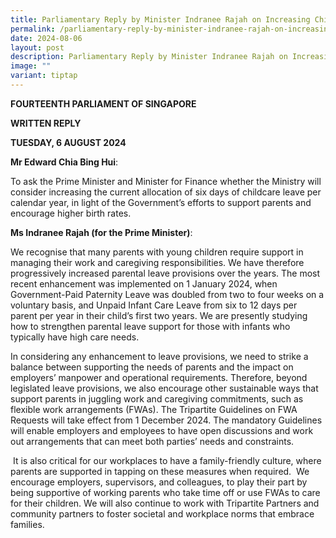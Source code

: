```yaml
---
title: Parliamentary Reply by Minister Indranee Rajah on Increasing Childcare Leave
permalink: /parliamentary-reply-by-minister-indranee-rajah-on-increasing-childcare-leave/
date: 2024-08-06
layout: post
description: Parliamentary Reply by Minister Indranee Rajah on Increasing Childcare Leave
image: ""
variant: tiptap
---
```

<p><strong>FOURTEENTH PARLIAMENT OF SINGAPORE</strong>
</p>
<p><strong>WRITTEN REPLY</strong>&nbsp;</p>
<p><strong>TUESDAY, 6 AUGUST 2024</strong>
</p>
<p></p>
<p><strong>Mr Edward Chia Bing Hui</strong>:</p>
<p>To ask the Prime Minister and Minister for Finance whether the Ministry
will consider increasing the current allocation of six days of childcare
leave per calendar year, in light of the Government’s efforts to support
parents and encourage higher birth rates.</p>
<p></p>
<p><strong>Ms Indranee Rajah (for the Prime Minister)</strong>:</p>
<p>We recognise that many parents with young children require support in
managing their work and caregiving responsibilities. We have therefore
progressively increased parental leave provisions over the years. The most
recent enhancement was implemented on 1 January 2024, when Government-Paid
Paternity Leave was doubled from two to four weeks on a voluntary basis,
and Unpaid Infant Care Leave from six to 12 days per parent per year in
their child’s first two years. We are presently studying how to strengthen
parental leave support for those with infants who typically have high care
needs.&nbsp;</p>
<p>In considering any enhancement to leave provisions, we need to strike
a balance between supporting the needs of parents and the impact on employers’
manpower and operational requirements. Therefore, beyond legislated leave
provisions, we also encourage other sustainable ways that support parents
in juggling work and caregiving commitments, such as flexible work arrangements
(FWAs). The Tripartite Guidelines on FWA Requests will take effect from
1 December 2024. The mandatory Guidelines will enable employers and employees
to have open discussions and work out arrangements that can meet both parties’
needs and constraints.</p>
<p>&nbsp;It is also critical for our workplaces to have a family-friendly
culture, where parents are supported in tapping on these measures when
required.&nbsp; We encourage employers, supervisors, and colleagues, to
play their part by being supportive of working parents who take time off
or use FWAs to care for their children. We will also continue to work with
Tripartite Partners and community partners to foster societal and workplace
norms that embrace families.</p>